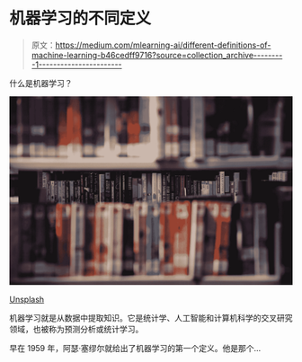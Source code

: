# 机器学习的不同定义

> 原文：<https://medium.com/mlearning-ai/different-definitions-of-machine-learning-b46cedff9716?source=collection_archive---------1----------------------->

什么是机器学习？

![](img/1eea087493aaf6307f5c4d2f7f738679.png)

[Unsplash](https://unsplash.com/photos/t6oZEgL0z18)

机器学习就是从数据中提取知识。它是统计学、人工智能和计算机科学的交叉研究领域，也被称为预测分析或统计学习。

早在 1959 年，阿瑟·塞缪尔就给出了机器学习的第一个定义。他是那个…